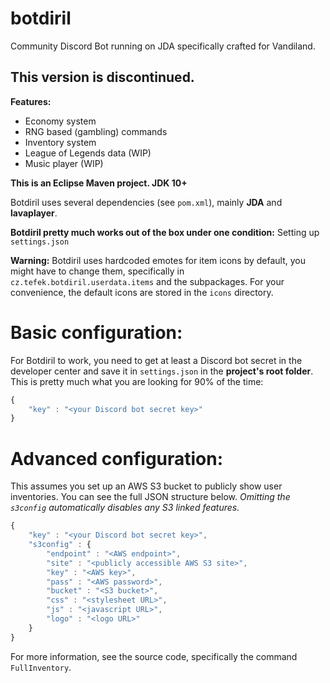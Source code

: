 # botdiril
Community Discord Bot running on JDA specifically crafted for Vandiland.

## This version is discontinued.

**Features:**
* Economy system
* RNG based (gambling) commands
* Inventory system
* League of Legends data (WIP)
* Music player (WIP)

**This is an Eclipse Maven project. JDK 10+**

Botdiril uses several dependencies (see ``pom.xml``), mainly **JDA** and **lavaplayer**.

**Botdiril pretty much works out of the box under one condition:** Setting up ``settings.json``

**Warning:** Botdiril uses hardcoded emotes for item icons by default, you might have to change them, specifically in ``cz.tefek.botdiril.userdata.items`` and the subpackages. 
For your convenience, the default icons are stored in the `icons` directory.

# Basic configuration:
For Botdiril to work, you need to get at least a Discord bot secret in the developer center and save it in ``settings.json`` in the **project's root folder**.
This is pretty much what you are looking for 90% of the time:
```js
{
    "key" : "<your Discord bot secret key>"
}
```

# Advanced configuration:
This assumes you set up an AWS S3 bucket to publicly show user inventories.
You can see the full JSON structure below.
*Omitting the ``s3config`` automatically disables any S3 linked features.*
```js
{
    "key" : "<your Discord bot secret key>",
    "s3config" : {
        "endpoint" : "<AWS endpoint>",
        "site" : "<publicly accessible AWS S3 site>",
        "key" : "<AWS key>",
        "pass" : "<AWS password>",
        "bucket" : "<S3 bucket>",
        "css" : "<stylesheet URL>",
        "js" : "<javascript URL>",
        "logo" : "<logo URL>"
    }
}
```
For more information, see the source code, specifically the command ``FullInventory``.
